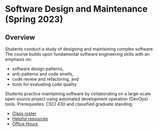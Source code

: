 # Software Design and Maintenance (Spring 2023)

## Overview

Students conduct a study of designing and maintaining complex software. The course builds upon fundamental software engineering skills with an emphasis on:

   - software design patterns,
   - anti-patterns and code smells,
   - code review and refactoring, and
   - tools for evaluating code quality

Students practice maintaining software by collaborating on a large-scale open source project using automated development operation (DevOps) tools. Prerequisites: CSCI 430 and classified graduate standing.

- [Class roster](roster.md)
- [Helpful resources](resources.md)
- [Office Hours](office_hours.md)
